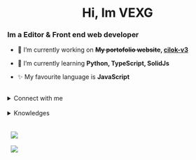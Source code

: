 <h1 align="center" >Hi, Im VEXG</h1>
<h3>Im a Editor & Front end web developer</h3>

- 🔭 I’m currently working on **~~My portofolio website~~, [cilok-v3](https://github.com/VEXG/cilok-v3)**

- 🌱 I’m currently learning **Python, TypeScript, SolidJs**

- ✨ My favourite language is **JavaScript**
<br>
<details>
    <summary align="left">Connect with me</summary>
    <a target="_blank" href="https://www.instagram.com/h_3loo/">
        <img src="https://img.shields.io/badge/instagram-svg?&style=for-the-badge&logo=instagram&logoColor=white&color=dd336d" alt="Instagram">
    </a>
</details>
<br>
<details>
    <summary align="left">Knowledges</summary>
        <img src="https://img.shields.io/badge/html-svg?&style=for-the-badge&logo=html5&logoColor=white&color=eb6329" alt="HTML">
        <img src="https://img.shields.io/badge/css-svg?&style=for-the-badge&logo=css3&logoColor=white&color=006db5" alt="CSS">
        <img src="https://img.shields.io/badge/javascript-svg?&style=for-the-badge&logo=javascript&logoColor=black&color=e9d54c" alt="Javascript">
        <img src="https://img.shields.io/badge/typescript-svg?&style=for-the-badge&logo=typescript&logoColor=white&color=3178c6" alt="Typescript">
        <img src="https://img.shields.io/badge/python-svg?&style=for-the-badge&logo=python&logoColor=white&color=3371a3" alt="Python">
        <img src="https://img.shields.io/badge/c++-svg?&style=for-the-badge&logo=cplusplus&logoColor=white&color=00599d" alt="C++">
</details>
<br>
<p>
    &nbsp;
    <img align="center" src="https://github-readme-stats.vercel.app/api?username=VEXG&show_icons=true&locale=en&count_private=true&theme=github_dark"/>
</p>

<p>
    &nbsp;
    <img align="center" src="https://github-readme-stats.vercel.app/api/top-langs/?username=VEXG&show_icons=true&locale=en&count_private=true&layout=compact&theme=github_dark"/>
</p>